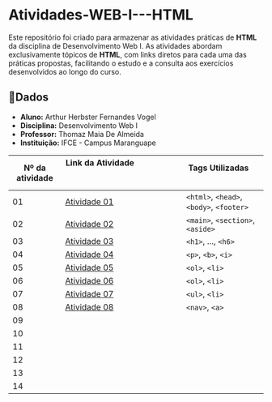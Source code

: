# Atividades-WEB-I---HTML

Este repositório foi criado para armazenar as atividades práticas de **HTML** da disciplina de Desenvolvimento Web I. As atividades abordam exclusivamente tópicos de **HTML**, com links diretos para cada uma das práticas propostas, facilitando o estudo e a consulta aos exercícios desenvolvidos ao longo do curso.

## 📌Dados
- **Aluno:** Arthur Herbster Fernandes Vogel
- **Disciplina:** Desenvolvimento Web I
- **Professor:** Thomaz Maia De Almeida
- **Instituição:** IFCE - Campus Maranguape



| Nº da atividade | Link da Atividade                                                                                             | Tags Utilizadas                                       |
| --------------- | --------------------------------------------------------------------------------------------------------------| ----------------------------------------------------- |
| 01              |[Atividade 01](https://herbsterdev.github.io/Atividade-1-WEB-I---HTML/)                                        |`<html>`, `<head>`, `<body>`, `<footer>`               |
| 02              |[Atividade 02](https://herbsterdev.github.io/Atividade-2-WEB-I---HTML/)                                        | `<main>`, `<section>`, `<aside>`                      |
| 03              |[Atividade 03](https://herbsterdev.github.io/Atividade-3-WEB-I---HTML/)                                        | `<h1>`, ..., `<h6>`                                   |
| 04              |[Atividade 04](https://herbsterdev.github.io/Atividade-4-WEB-I---HTML/)                                        | `<p>`, `<b>`, `<i>`                                   |
| 05              |[Atividade 05](https://herbsterdev.github.io/Atividade-5-WEB-I---HTML/)                                        |`<ol>`, `<li>`                                         |
| 06              |[Atividade 06](https://herbsterdev.github.io/Atividade-6-WEB-I---HTML/)                                        |`<ol>`, `<li>`                                         |             
| 07              |[Atividade 07](https://herbsterdev.github.io/Atividade-7-WEB-I---HTML/)                                        |`<ul>`, `<li>`                                         |
| 08              |[Atividade 08](https://herbsterdev.github.io/Atividade-8-WEB-I---HTML/)                                        |`<nav>`, `<a>`                                         |
| 09              |          | |
| 10              |          | |
| 11              |          | |
| 12              |          | |
| 13              |          | |
| 14              |          | |
